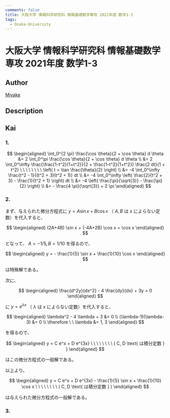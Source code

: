 ```yaml
---
comments: false
title: 大阪大学 情報科学研究科 情報基礎数学専攻 2021年度 数学1-3
tags:
  - Osaka-University
---
```

# 大阪大学 情報科学研究科 情報基礎数学専攻 2021年度 数学1-3

## **Author**
[Miyake](https://miyake.github.io/exams/index.html)

## **Description**

## **Kai**
### 1.

$$
\begin{aligned}
\int_0^{2 \pi} \frac{\cos \theta}{2 + \cos \theta} d \theta
&= 2 \int_0^\pi \frac{\cos \theta}{2 + \cos \theta} d \theta
\\
&= 2 \int_0^\infty \frac{\frac{1-t^2}{1+t^2}}{2 + \frac{1-t^2}{1+t^2}}
\frac{2 dt}{1 + t^2}
\ \ \ \ \ \ \ \ \left( t = \tan \frac{\theta}{2} \right)
\\
&= -4 \int_0^\infty \frac{t^2 - 1}{(t^2 + 3)(t^2 + 1)} dt
\\
&= -4 \int_0^\infty \left( \frac{2}{t^2 + 3} - \frac{1}{t^2 + 1} \right) dt
\\
&= -4 \left( \frac{\pi}{\sqrt{3}} - \frac{\pi}{2} \right)
\\
&= - \frac{4 \pi}{\sqrt{3}} + 2 \pi
\end{aligned}
$$

### 2.
まず、与えられた微分方程式に $y = A \sin x + B \cos x$
（ $A,B$ は $x$ によらない定数）を代入すると、

$$
\begin{aligned}
(2A+4B) \sin x + (-4A+2B) \cos x = \cos x
\end{aligned}
$$

となって、 $A=-1/5, B=1/10$ を得るので、

$$
\begin{aligned}
y = - \frac{1}{5} \sin x + \frac{1}{10} \cos x
\end{aligned}
$$

は特殊解である。

次に、

$$
\begin{aligned}
\frac{d^2y}{dx^2} - 4 \frac{dy}{dx} + 3y = 0
\end{aligned}
$$

に $y = e^{\lambda x}$
（ $\lambda$ は $x$ によらない定数）を代入すると、

$$
\begin{aligned}
\lambda^2 - 4 \lambda + 3 &= 0
\\
(\lambda-1)(\lambda-3) &= 0
\\
\therefore \ \ 
\lambda &= 1, 3
\end{aligned}
$$

を得るので、

$$
\begin{aligned}
y = C e^x + D e^{3x}
\ \ \ \ \ \ \ \ ( C, D \text{ は積分定数 } )
\end{aligned}
$$

はこの微分方程式の一般解である。

以上より、

$$
\begin{aligned}
y = C e^x + D e^{3x} - \frac{1}{5} \sin x + \frac{1}{10} \cos x
\ \ \ \ \ \ \ \ ( C, D \text{ は積分定数 } )
\end{aligned}
$$

は与えられた微分方程式の一般解である。

### 3.